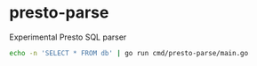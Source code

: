 # presto-parse
Experimental Presto SQL parser

```bash
echo -n 'SELECT * FROM db' | go run cmd/presto-parse/main.go
```
